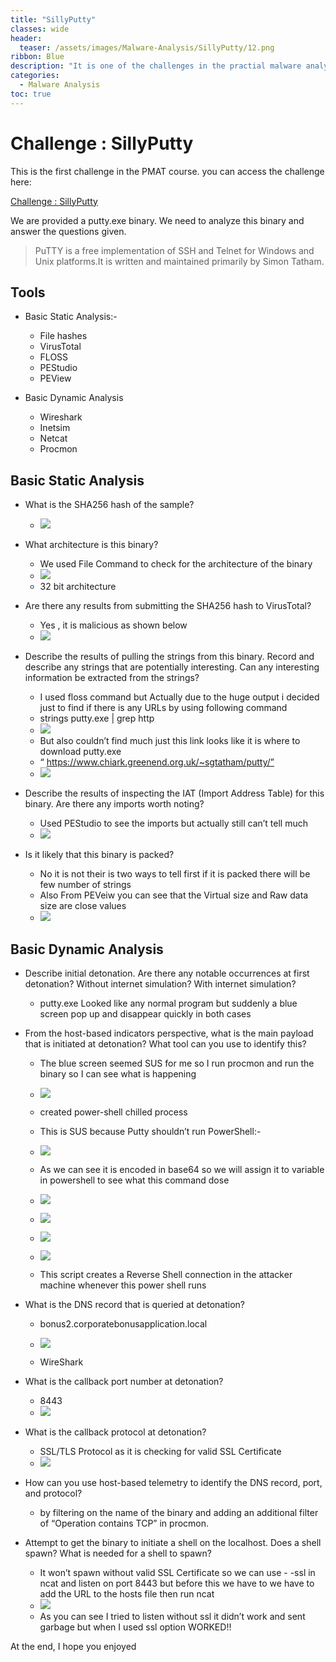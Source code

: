 ```yaml
---
title: "SillyPutty"
classes: wide
header:
  teaser: /assets/images/Malware-Analysis/SillyPutty/12.png
ribbon: Blue
description: "It is one of the challenges in the practial malware analysis TCM course"
categories:
  - Malware Analysis
toc: true
---
```

# Challenge : SillyPutty
This is the first challenge in the PMAT course. you can access the challenge here:<br>

<a href="https://github.com/HuskyHacks/PMAT-labs/tree/main/labs/1-3.Challenge-SillyPutty">Challenge : SillyPutty</a> <br>

We are provided a putty.exe binary. We need to analyze this binary and answer the questions given.

>PuTTY is a free implementation of SSH and Telnet for Windows and Unix platforms.It is written and maintained primarily by Simon Tatham.

## Tools
* Basic Static Analysis:-
  * File hashes
  * VirusTotal
  * FLOSS
  * PEStudio
  * PEView

* Basic Dynamic Analysis
  * Wireshark
  * Inetsim
  * Netcat
  * Procmon

##  Basic Static Analysis

- What is the SHA256 hash of the sample?<br>

  - ![](/assets/images/Malware-Analysis/SillyPutty/1.png)<br>

- What architecture is this binary?

  - We used File Command to check for the architecture of the binary<br>
  - ![](/assets/images/Malware-Analysis/SillyPutty/2.png)<br>
  - 32 bit architecture

- Are there any results from submitting the SHA256 hash to VirusTotal?

  - Yes , it is malicious as shown below<br>
  - ![](/assets/images/Malware-Analysis/SillyPutty/3.png)<br>

- Describe the results of pulling the strings from this binary. Record and describe any strings that are potentially interesting. Can any interesting information be extracted from the strings?

  - I used floss command but Actually due to the huge output i decided just to find if there is any URLs by using following command 
  - strings putty.exe | grep http<br>
  - ![](/assets/images/Malware-Analysis/SillyPutty/4.png)<br>
  - But also couldn’t find much just this link looks like it is where to download putty.exe
  - “ https://www.chiark.greenend.org.uk/~sgtatham/putty/”<br>
  - ![](/assets/images/Malware-Analysis/SillyPutty/5.png)<br>


- Describe the results of inspecting the IAT (Import Address Table) for this binary. Are there any imports worth noting?

  - Used PEStudio to see the imports but actually still can’t tell much<br>
  - ![](/assets/images/Malware-Analysis/SillyPutty/6.png)<br>

- Is it likely that this binary is packed?

  - No it is not their is two ways to tell first if it is packed there will be few number of strings
  - Also From PEVeiw you can see that the Virtual size and Raw data size are close values<br>
  - ![](/assets/images/Malware-Analysis/SillyPutty/7.png)<br>

## Basic Dynamic Analysis
- Describe initial detonation. Are there any notable occurrences at first detonation? Without internet simulation? With internet simulation?
  - putty.exe Looked like any normal program but suddenly a blue screen pop up and disappear quickly in both cases

- From the host-based indicators perspective, what is the main payload that is initiated at detonation? What tool can you use to identify this?

  - The blue screen seemed SUS for me so I run procmon and run the binary so I can see what is happening<br>
  - ![](/assets/images/Malware-Analysis/SillyPutty/8.png)<br>
  - created power-shell chilled process
  - This is SUS because Putty shouldn’t run PowerShell:-<br>
  - ![](/assets/images/Malware-Analysis/SillyPutty/9.png)<br>
  - As we can see it is encoded in base64 so we will assign it to variable in powershell to see what this command dose<br>
  - ![](/assets/images/Malware-Analysis/SillyPutty/10.png)<br>
  - ![](/assets/images/Malware-Analysis/SillyPutty/11.png)<br>
  - ![](/assets/images/Malware-Analysis/SillyPutty/12.png)<br>
  - ![](/assets/images/Malware-Analysis/SillyPutty/13.png)<br>


  - This script creates a Reverse Shell connection in the attacker machine whenever this power shell runs

- What is the DNS record that is queried at detonation?

  - bonus2.corporatebonusapplication.local<br>
  - ![](/assets/images/Malware-Analysis/SillyPutty/14.png)<br>

  - WireShark
- What is the callback port number at detonation?

  - 8443<br>
  - ![](/assets/images/Malware-Analysis/SillyPutty/15.png)<br>

- What is the callback protocol at detonation?

  - SSL/TLS Protocol as it is checking for valid SSL Certificate<br>
  - ![](/assets/images/Malware-Analysis/SillyPutty/16.png)<br>

- How can you use host-based telemetry to identify the DNS record, port, and protocol?

  - by filtering on the name of the binary and adding an additional filter of “Operation contains TCP” in procmon.
- Attempt to get the binary to initiate a shell on the localhost. Does a shell spawn? What is needed for a shell to spawn?

  - It won’t spawn without valid SSL Certificate so we can use - -ssl in ncat and listen on port 8443 but before this we have to we have to add the URL to the hosts file then run ncat<br>
  - ![](/assets/images/Malware-Analysis/SillyPutty/17.png)<br>
  - As you can see I tried to listen without ssl it didn’t work and sent garbage but when I used ssl option WORKED!!

At the end, I hope you enjoyed
